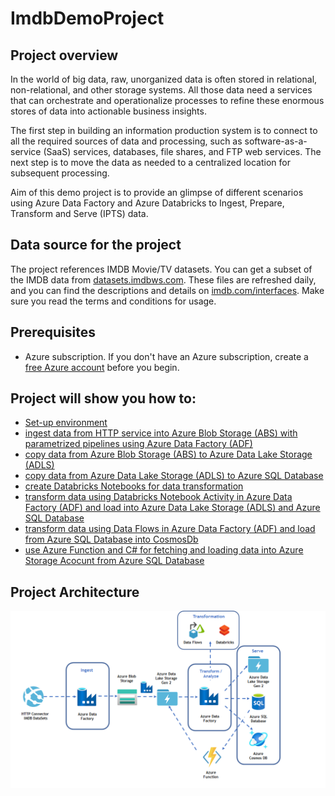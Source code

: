 # ImdbDemoProject

## Project overview

In the world of big data, raw, unorganized data is often stored in relational, non-relational, and other storage systems. All those data need a services that can orchestrate and operationalize processes to refine these enormous stores of data into actionable business insights.

The first step in building an information production system is to connect to all the required sources of data and processing, such as software-as-a-service (SaaS) services, databases, file shares, and FTP web services. The next step is to move the data as needed to a centralized location for subsequent processing.

Aim of this demo project is to provide an glimpse of different scenarios using  Azure Data Factory and Azure Databricks to Ingest, Prepare, Transform and Serve (IPTS) data. 

## Data source for the project

The project references IMDB Movie/TV datasets. You can get a subset of the IMDB data from [datasets.imdbws.com](datasets.imdbws.com). These files are refreshed daily, and you can find the descriptions and details on [imdb.com/interfaces](imdb.com/interfaces). Make sure you read the terms and conditions for usage.

## Prerequisites

*   Azure subscription. If you don't have an Azure subscription, create a [free Azure account](https://azure.microsoft.com/en-us/free/) before you begin.

## Project will show you how to:
* [Set-up environment]() 
* [ingest data from HTTP service into Azure Blob Storage (ABS) with parametrized pipelines using Azure Data Factory (ADF)]()
* [copy data from Azure Blob Storage (ABS) to Azure Data Lake Storage (ADLS)]()
* [copy data from Azure Data Lake Storage (ADLS) to Azure SQL Database]()
* [create Databricks Notebooks for data transformation]()
* [transform data using Databricks Notebook Activity in Azure Data Factory (ADF) and load into Azure Data Lake Storage (ADLS) and Azure SQL Database]()
* [transform data using Data Flows in Azure Data Factory (ADF) and load from Azure SQL Database into CosmosDb]()
* [use Azure Function and C# for fetching and loading data into Azure Storage Acocunt from Azure SQL Database]()

## Project Architecture

![Project Architecture](img/Software%20Architecture.png)


